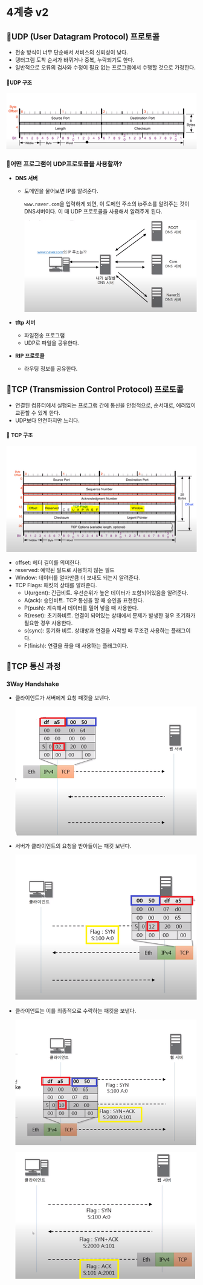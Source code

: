 # 4계층 v2

## 🍟UDP (User Datagram Protocol) 프로토콜

- 전송 방식이 너무 단순해서 서비스의 신뢰성이 낮다.
- 뎅터그램 도착 순서가 바뀌거나 중복,  누락되기도 한다.
- 일반적으로 오류의 검사와 수정이 필요 없는 프로그램에서 수행할 것으로 가정한다.



#### 🥓UDP 구조

![UDP 구조](img/4%EA%B3%84%EC%B8%B5/UDP%20%EA%B5%AC%EC%A1%B0.png)





### 🥓어떤 프로그램이 UDP프로토콜을 사용할까?

- **DNS 서버**

  - 도메인을 물어보면 IP를 알려준다.

    `www.naver.com`을 입력하게 되면, 이 도메인 주소의 ip주소를 알려주는 것이 DNS서버이다. 이 때 UDP 프로토콜을 사용해서 알려주게 된다.

    ![DNS서버](img/4%EA%B3%84%EC%B8%B5/DNS%EC%84%9C%EB%B2%84.PNG)



- **tftp 서버**
  - 파일전송 프로그램
  - UDP로 파일을 공유한다.



- **RIP 프로토콜**
  - 라우팅 정보를 공유한다.



## 🍟TCP (Transmission Control Protocol) 프로토콜

- 연결된 컴퓨터에서 실행되는 프로그램 간에 통신을 안정적으로, 순서대로, 에러없이 교환할 수 있게 한다.
- UDP보다 안전하지만 느리다.



#### 🥓 TCP 구조

![TCP 구조](img/4%EA%B3%84%EC%B8%B5/TCP%20%EA%B5%AC%EC%A1%B0.PNG)

- offset: 헤더 길이를 의미한다.
- reserved: 예약된 필드로 사용하지 않는 필드
- Window: 데이터를 얼마만큼 더 보내도 되는지 알려준다.
- TCP Flags: 패킷의 상태를 알려준다.
  - U(urgent): 긴급비트. 우선순위가 높은 데이터가 포함되어있음을 알려준다.
  - A(ack): 승인비트. TCP 통신을 할 때 승인을 표현한다.
  - P(push): 계속해서 데이터를 밀어 넣을 때 사용한다.
  - R(reset): 초기화비트. 연결이 되어있는 상태에서 문제가 발생한 경우 초기화가 필요한 경우 사용한다.
  - s(sync): 동기화 비트. 상대방과 연결을 시작할 때 무조건 사용하는 플래그이다.
  - F(finish): 연결을 끊을 때 사용하는 플래그이다.



## 🍔TCP 통신 과정

### 3Way Handshake

- 클라이언트가 서버에게 요청 패킷을 보낸다.

  ![출발](img/4%EA%B3%84%EC%B8%B5/%EC%B6%9C%EB%B0%9C.png)

- 서버가 클라이언트의 요청을 받아들이는 패킷 보낸다.

  ![응답](img/4%EA%B3%84%EC%B8%B5/%EC%9D%91%EB%8B%B5.png)

- 클라이언트는 이를 최종적으로 수락하는 패킷을 보낸다.

  ![재요청](img/4%EA%B3%84%EC%B8%B5/%EC%9E%AC%EC%9A%94%EC%B2%AD.png)

  ![마무리](img/4%EA%B3%84%EC%B8%B5/%EB%A7%88%EB%AC%B4%EB%A6%AC.png)

